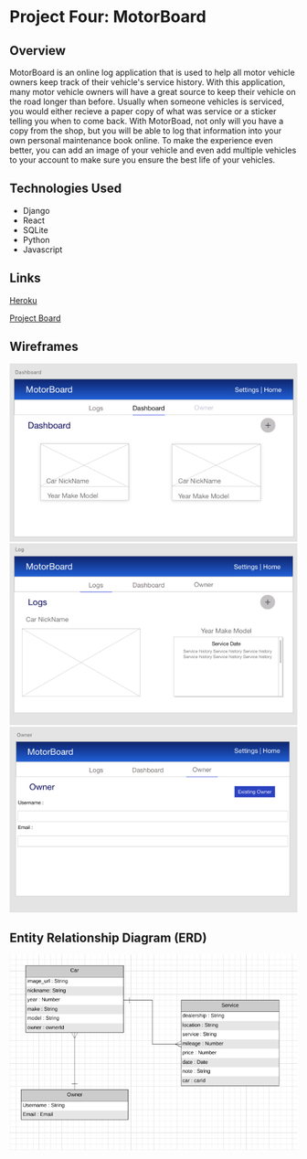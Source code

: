 # Project Four: MotorBoard

## Overview
MotorBoard is an online log application that is used to help all motor vehicle owners keep track of their vehicle's service history. With this application, many motor vehicle owners will have a great source to keep their vehicle on the road longer than before. Usually when someone vehicles is serviced, you would either recieve a paper copy of what was service or a sticker telling you when to come back. With MotorBoad, not only will you have a copy from the shop, but you will be able to log that information into your own personal maintenance book online. To make the experience even better, you can add an image of your vehicle and even add multiple vehicles to your account to make sure you ensure the best life of your vehicles.

## Technologies Used
* Django
* React
* SQLite
* Python
* Javascript

## Links
[Heroku](https://evening-anchorage-06845.herokuapp.com/ "Heroku")

[Project Board](https://github.com/justinparrish/project-four/projects/2 "Project Board")

## Wireframes
![alt text](client/public/images/dashboard-tab.png "dashboard tab")
![alt text](client/public/images/log-tab.png "log tab")
![alt text](client/public/images/owner-tab.png "owner selcetion tab")


## Entity Relationship Diagram (ERD)
![alt text](client/public/images/erd-image.png "erd")
